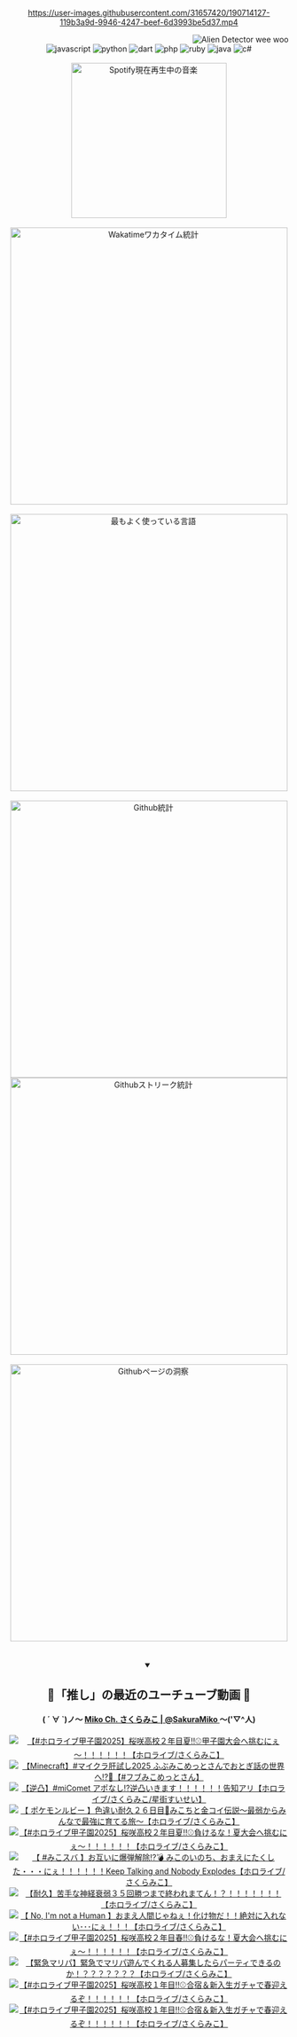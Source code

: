 <!-- START: HERO IMAGE GIF ////////// ////////// ////////// -->
<!-- <img src="@/../assets/img/gaming/ghost-of-tsushima.gif" width="100%"  alt="nellyXinwei's Hero Gif Image"/> -->
<!-- END: HERO IMAGE GIF ////////// ////////// ////////// -->

<div align="center" >  
  
<!-- START:ワンピース 第1015話「ルフィはRED ROCを使う」 -->
<https://user-images.githubusercontent.com/31657420/190714127-119b3a9d-9946-4247-beef-6d3993be5d37.mp4>
<!-- END:ワンピース 第1015話「ルフィはRED ROCを使う」 -->

<!-- START:VISITOR COUNTER -->
<div width="100%" align="right">
<img src="https://komarev.com/ghpvc/?username=nellyXinwei&label=🛸&color=grey&style=for-the-badge&labelcolor=ffffff" alt="Alien Detector wee woo"/>
</div>
<!-- END:VISITOR COUNTER -->

<!-- START: PROGRAMMING LANGUAGES -->
<!-- 色彩 Color Scheme:
#961E3A, #8A0D42, #5A0640, #4F265E, #2B355A, #3E759B, #CC4246,
#BB2649, #AD1052, #700750, #633075, #364270, #4E92C2, #FF5357
Sauce: https://www.webcreatorbox.com/inspiration/pantone-2023
-->

<img src="https://img.shields.io/badge/javascript%20-%23BB2649.svg?&style=for-the-badge&logo=javascript&logoColor=white&labelColor=961E3A" alt="javascript"/>
<img src="https://img.shields.io/badge/python%20-%23AD1052.svg?&style=for-the-badge&logo=python&logoColor=white&labelColor=8A0D42" alt="python" />
<img src="https://img.shields.io/badge/dart%20-%23700750.svg?&style=for-the-badge&logo=dart&logoColor=white&labelColor=5A0640" alt="dart"/>
<img src="https://img.shields.io/badge/php%20-%23633075.svg?&style=for-the-badge&logo=php&logoColor=white&labelColor=4F265E" alt="php"/>
<img src="https://img.shields.io/badge/ruby%20-%23364270.svg?&style=for-the-badge&logo=ruby&logoColor=white&labelColor=2B355A" alt="ruby"/>
<img src="https://img.shields.io/badge/java%20-%234E92C2.svg?&style=for-the-badge&logo=openjdk&logoColor=white&labelColor=3E759B" alt="java"/>
<img src="https://img.shields.io/badge/c%23-%23FF5357.svg?style=for-the-badge&logo=c-sharp&logoColor=white&labelColor=CC4246" alt="c#"/>  
<!-- END: PROGRAMMING LANGUAGES -->

<br>
<br>

<!-- START: MUSIC STATUS -->
  <!-- <a href="https://newojima-gsrs-20220114.vercel.app/api/now-playing?open">
    <img src="https://newojima-gsrs-20220114.vercel.app/api/now-playing" alt="Spotify現在再生中の音楽">
  </a> -->
  <img src="https://newojima-grss-20230114.vercel.app/api/spotify?border_color=transparent" alt="Spotify現在再生中の音楽" width="280px">
<!-- END: MUSIC STATUS -->

<br>
<br>

<!-- START: GITHUB STATUS -->
<!-- 色彩 Color Scheme:  #BB2649, #AD1052, #700750, #633075 -->
<img align="center" src="https://newojima-grs-20230109.vercel.app/api/wakatime?username=njtalba5127&layout=compact&langs_count=10&locale=ja&hide_title=false&title_color=fff&hide_border=true&text_color=fff&bg_color=BB2649,BB2649,633075,633075&hide=other,css,html,bash,xml,git%20config,makefile,properties,yaml,markdown,text,json,jsx" alt="Wakatimeワカタイム統計" width="500px"/>

<br>
<br>

<!-- 色彩 Color Scheme:  #633075, #364270, #4E92C2 -->
  <img align="center" src="https://newojima-grs-20230109.vercel.app/api/top-langs?username=njtalba5127&layout=compact&text_color=fff&icon_color=fff&hide_border=true&&locale=ja&hide_title=false&title_color=fff&include_all_commits=true&card_width=445&langs_count=11&hide=c%23,powershell,shaderlab,hlsl,makefile,jupyter%20notebook,python,html,css,shell,batchfile,less,liquid,hack,scss&bg_color=4F265E,633075,4E92C2" alt="最もよく使っている言語" width="500px"/>

<br>
<br>

<!-- 色彩 Color Scheme:  #4E92C2, #FF5357 -->
  <img align="center" src="https://newojima-grs-20230109.vercel.app/api?username=njtalba5127&rank_icon=github&show_icons=true&&locale=ja&title_color=fff&text_color=fff&icon_color=fff&hide_border=true&hide_title=false&count_private=true&include_all_commits=true&card_width=495&disable_animations=true&bg_color=4E92C2,4E92C2,FF5357" alt="Github統計" width="500px"/>

<br>

<img align="center" src="https://streak-stats.demolab.com?user=njtalba5127&theme=dark&hide_border=true&locale=ja&ring=BB2649&stroke=222222&background=151515&sideLabels=BB2649&currStreakLabel=ffffff&border=BB2649&fire=FF5357&currStreakNum=ffffff&sideNums=FF5357&dates=ffffff" alt="Githubストリーク統計" width="500px"/>

<br>
<br>

  <img align="center" width="500px" src="@/../assets/img/page-insights.svg" alt="Githubページの洞察"/>
  
</div>
<!-- END: GITHUB STATUS -->

<br>
<br>

<div align="center">
<details open>
  <summary>

  </summary>

  <h2 align="center">🌸「推し」の最近のユーチューブ動画 🌸</h2>
  <h4>
  ( ´ ∀ `)ノ～ 
  <a href="https://www.youtube.com/@SakuraMiko">Miko Ch. さくらみこ | @SakuraMiko
  </a>
   ～('▽^人)
  </h4>

  <!-- BEGIN YOUTUBE-CARDS -->
<a href="https://www.youtube.com/watch?v=AcuAKHL469M"><img src="https://ytcards.demolab.com/?id=AcuAKHL469M&title=%E3%80%90%23%E3%83%9B%E3%83%AD%E3%83%A9%E3%82%A4%E3%83%96%E7%94%B2%E5%AD%90%E5%9C%922025%E3%80%91%E6%A1%9C%E5%92%B2%E9%AB%98%E6%A0%A1%EF%BC%92%E5%B9%B4%E7%9B%AE%E5%A4%8F%E2%80%BC%E2%9A%BE%E7%94%B2%E5%AD%90%E5%9C%92%E5%A4%A7%E4%BC%9A%E3%81%B8%E6%8C%91%E3%82%80%E3%81%AB%E3%81%87%EF%BD%9E%EF%BC%81%EF%BC%81%EF%BC%81%EF%BC%81%EF%BC%81%EF%BC%81%E3%80%90%E3%83%9B%E3%83%AD%E3%83%A9%E3%82%A4%E3%83%96%2F%E3%81%95%E3%81%8F%E3%82%89%E3%81%BF%E3%81%93%E3%80%91&lang=ja&timestamp=1759135902&background_color=%230d1117&title_color=%23ffffff&stats_color=%23dedede&max_title_lines=1&width=187&border_radius=5&duration=0" alt="【#ホロライブ甲子園2025】桜咲高校２年目夏‼⚾甲子園大会へ挑むにぇ～！！！！！！【ホロライブ/さくらみこ】" title="【#ホロライブ甲子園2025】桜咲高校２年目夏‼⚾甲子園大会へ挑むにぇ～！！！！！！【ホロライブ/さくらみこ】"></a>
<a href="https://www.youtube.com/watch?v=juUyoCw_RSU"><img src="https://ytcards.demolab.com/?id=juUyoCw_RSU&title=%E3%80%90Minecraft%E3%80%91%23%E3%83%9E%E3%82%A4%E3%82%AF%E3%83%A9%E8%82%9D%E8%A9%A6%E3%81%972025+%E3%81%B5%E3%81%B6%E3%81%BF%E3%81%93%E3%82%81%E3%81%A3%E3%81%A8%E3%81%95%E3%82%93%E3%81%A7%E3%81%8A%E3%81%A8%E3%81%8E%E8%A9%B1%E3%81%AE%E4%B8%96%E7%95%8C%E3%81%B8%E2%81%89%F0%9F%91%BB%E3%80%90%23%E3%83%95%E3%83%96%E3%81%BF%E3%81%93%E3%82%81%E3%81%A3%E3%81%A8%E3%81%95%E3%82%93%E3%80%91&lang=ja&timestamp=1759074692&background_color=%230d1117&title_color=%23ffffff&stats_color=%23dedede&max_title_lines=1&width=187&border_radius=5&duration=9562" alt="【Minecraft】#マイクラ肝試し2025 ふぶみこめっとさんでおとぎ話の世界へ⁉👻【#フブみこめっとさん】" title="【Minecraft】#マイクラ肝試し2025 ふぶみこめっとさんでおとぎ話の世界へ⁉👻【#フブみこめっとさん】"></a>
<a href="https://www.youtube.com/watch?v=unn-ToRVk0k"><img src="https://ytcards.demolab.com/?id=unn-ToRVk0k&title=%E3%80%90%E9%80%86%E5%87%B8%E3%80%91%23miComet+%E3%82%A2%E3%83%9D%E3%81%AA%E3%81%97%E2%81%89%E9%80%86%E5%87%B8%E3%81%84%E3%81%8D%E3%81%BE%E3%81%99%EF%BC%81%EF%BC%81%EF%BC%81%EF%BC%81%EF%BC%81%EF%BC%81%E5%91%8A%E7%9F%A5%E3%82%A2%E3%83%AA%E3%80%90%E3%83%9B%E3%83%AD%E3%83%A9%E3%82%A4%E3%83%96%2F%E3%81%95%E3%81%8F%E3%82%89%E3%81%BF%E3%81%93%2F%E6%98%9F%E8%A1%97%E3%81%99%E3%81%84%E3%81%9B%E3%81%84%E3%80%91&lang=ja&timestamp=1758990580&background_color=%230d1117&title_color=%23ffffff&stats_color=%23dedede&max_title_lines=1&width=187&border_radius=5&duration=11791" alt="【逆凸】#miComet アポなし⁉逆凸いきます！！！！！！告知アリ【ホロライブ/さくらみこ/星街すいせい】" title="【逆凸】#miComet アポなし⁉逆凸いきます！！！！！！告知アリ【ホロライブ/さくらみこ/星街すいせい】"></a>
<a href="https://www.youtube.com/watch?v=RzWXQcheMKo"><img src="https://ytcards.demolab.com/?id=RzWXQcheMKo&title=%E3%80%90+%E3%83%9D%E3%82%B1%E3%83%A2%E3%83%B3%E3%83%AB%E3%83%93%E3%83%BC+%E3%80%91%E8%89%B2%E9%81%95%E3%81%84%E8%80%90%E4%B9%85%EF%BC%92%EF%BC%96%E6%97%A5%E7%9B%AE%F0%9F%8E%A3%E3%81%BF%E3%81%93%E3%81%A1%E3%81%A8%E9%87%91%E3%82%B3%E3%82%A4%E4%BC%9D%E8%AA%AC%EF%BD%9E%E6%9C%80%E5%BC%B1%E3%81%8B%E3%82%89%E3%81%BF%E3%82%93%E3%81%AA%E3%81%A7%E6%9C%80%E5%BC%B7%E3%81%AB%E8%82%B2%E3%81%A6%E3%82%8B%E6%97%85%EF%BD%9E%E3%80%90%E3%83%9B%E3%83%AD%E3%83%A9%E3%82%A4%E3%83%96%2F%E3%81%95%E3%81%8F%E3%82%89%E3%81%BF%E3%81%93%E3%80%91&lang=ja&timestamp=1758904363&background_color=%230d1117&title_color=%23ffffff&stats_color=%23dedede&max_title_lines=1&width=187&border_radius=5&duration=15214" alt="【 ポケモンルビー 】色違い耐久２６日目🎣みこちと金コイ伝説～最弱からみんなで最強に育てる旅～【ホロライブ/さくらみこ】" title="【 ポケモンルビー 】色違い耐久２６日目🎣みこちと金コイ伝説～最弱からみんなで最強に育てる旅～【ホロライブ/さくらみこ】"></a>
<a href="https://www.youtube.com/watch?v=DShOfmHKIq4"><img src="https://ytcards.demolab.com/?id=DShOfmHKIq4&title=%E3%80%90%23%E3%83%9B%E3%83%AD%E3%83%A9%E3%82%A4%E3%83%96%E7%94%B2%E5%AD%90%E5%9C%922025%E3%80%91%E6%A1%9C%E5%92%B2%E9%AB%98%E6%A0%A1%EF%BC%92%E5%B9%B4%E7%9B%AE%E5%A4%8F%E2%80%BC%E2%9A%BE%E8%B2%A0%E3%81%91%E3%82%8B%E3%81%AA%EF%BC%81%E5%A4%8F%E5%A4%A7%E4%BC%9A%E3%81%B8%E6%8C%91%E3%82%80%E3%81%AB%E3%81%87%EF%BD%9E%EF%BC%81%EF%BC%81%EF%BC%81%EF%BC%81%EF%BC%81%EF%BC%81%E3%80%90%E3%83%9B%E3%83%AD%E3%83%A9%E3%82%A4%E3%83%96%2F%E3%81%95%E3%81%8F%E3%82%89%E3%81%BF%E3%81%93%E3%80%91&lang=ja&timestamp=1758818547&background_color=%230d1117&title_color=%23ffffff&stats_color=%23dedede&max_title_lines=1&width=187&border_radius=5&duration=19185" alt="【#ホロライブ甲子園2025】桜咲高校２年目夏‼⚾負けるな！夏大会へ挑むにぇ～！！！！！！【ホロライブ/さくらみこ】" title="【#ホロライブ甲子園2025】桜咲高校２年目夏‼⚾負けるな！夏大会へ挑むにぇ～！！！！！！【ホロライブ/さくらみこ】"></a>
<a href="https://www.youtube.com/watch?v=vkBdd6cxqPs"><img src="https://ytcards.demolab.com/?id=vkBdd6cxqPs&title=%E3%80%90+%23%E3%81%BF%E3%81%93%E3%82%B9%E3%83%90+%E3%80%91%E3%81%8A%E4%BA%92%E3%81%84%E3%81%AB%E7%88%86%E5%BC%BE%E8%A7%A3%E9%99%A4%E2%81%89%F0%9F%92%A3+%E3%81%BF%E3%81%93%E3%81%AE%E3%81%84%E3%81%AE%E3%81%A1%E3%80%81%E3%81%8A%E3%81%BE%E3%81%88%E3%81%AB%E3%81%9F%E3%81%8F%E3%81%97%E3%81%9F%E3%83%BB%E3%83%BB%E3%83%BB%E3%81%AB%E3%81%87%EF%BC%81%EF%BC%81%EF%BC%81%EF%BC%81%EF%BC%81%EF%BC%81Keep+Talking+and+Nobody+Explodes%E3%80%90%E3%83%9B%E3%83%AD%E3%83%A9%E3%82%A4%E3%83%96%2F%E3%81%95%E3%81%8F%E3%82%89%E3%81%BF%E3%81%93%E3%80%91&lang=ja&timestamp=1758727987&background_color=%230d1117&title_color=%23ffffff&stats_color=%23dedede&max_title_lines=1&width=187&border_radius=5&duration=8662" alt="【 #みこスバ 】お互いに爆弾解除⁉💣 みこのいのち、おまえにたくした・・・にぇ！！！！！！Keep Talking and Nobody Explodes【ホロライブ/さくらみこ】" title="【 #みこスバ 】お互いに爆弾解除⁉💣 みこのいのち、おまえにたくした・・・にぇ！！！！！！Keep Talking and Nobody Explodes【ホロライブ/さくらみこ】"></a>
<a href="https://www.youtube.com/watch?v=AZFt3vXH89Q"><img src="https://ytcards.demolab.com/?id=AZFt3vXH89Q&title=%E3%80%90%E8%80%90%E4%B9%85%E3%80%91%E8%8B%A6%E6%89%8B%E3%81%AA%E7%A5%9E%E7%B5%8C%E8%A1%B0%E5%BC%B1%EF%BC%93%EF%BC%95%E5%9B%9E%E5%8B%9D%E3%81%A4%E3%81%BE%E3%81%A7%E7%B5%82%E3%82%8F%E3%82%8C%E3%81%BE%E3%81%A6%E3%82%93%EF%BC%81%EF%BC%9F%EF%BC%81%EF%BC%81%EF%BC%81%EF%BC%81%EF%BC%81%EF%BC%81%EF%BC%81%E3%80%90%E3%83%9B%E3%83%AD%E3%83%A9%E3%82%A4%E3%83%96%2F%E3%81%95%E3%81%8F%E3%82%89%E3%81%BF%E3%81%93%E3%80%91&lang=ja&timestamp=1758642651&background_color=%230d1117&title_color=%23ffffff&stats_color=%23dedede&max_title_lines=1&width=187&border_radius=5&duration=12905" alt="【耐久】苦手な神経衰弱３５回勝つまで終われまてん！？！！！！！！！【ホロライブ/さくらみこ】" title="【耐久】苦手な神経衰弱３５回勝つまで終われまてん！？！！！！！！！【ホロライブ/さくらみこ】"></a>
<a href="https://www.youtube.com/watch?v=uGNsmDmZziw"><img src="https://ytcards.demolab.com/?id=uGNsmDmZziw&title=%E3%80%90+No%2C+I%27m+not+a+Human+%E3%80%91%E3%81%8A%E3%81%BE%E3%81%88%E4%BA%BA%E9%96%93%E3%81%98%E3%82%83%E3%81%AD%E3%81%87%EF%BC%81%E5%8C%96%E3%81%91%E7%89%A9%E3%81%A0%EF%BC%81%EF%BC%81%E7%B5%B6%E5%AF%BE%E3%81%AB%E5%85%A5%E3%82%8C%E3%81%AA%E3%81%84%EF%BD%A5%EF%BD%A5%EF%BD%A5%E3%81%AB%E3%81%87%EF%BC%81%EF%BC%81%EF%BC%81%E3%80%90%E3%83%9B%E3%83%AD%E3%83%A9%E3%82%A4%E3%83%96%2F%E3%81%95%E3%81%8F%E3%82%89%E3%81%BF%E3%81%93%E3%80%91&lang=ja&timestamp=1758556552&background_color=%230d1117&title_color=%23ffffff&stats_color=%23dedede&max_title_lines=1&width=187&border_radius=5&duration=9738" alt="【 No, I'm not a Human 】おまえ人間じゃねぇ！化け物だ！！絶対に入れない･･･にぇ！！！【ホロライブ/さくらみこ】" title="【 No, I'm not a Human 】おまえ人間じゃねぇ！化け物だ！！絶対に入れない･･･にぇ！！！【ホロライブ/さくらみこ】"></a>
<a href="https://www.youtube.com/watch?v=Uf5IPItH1vQ"><img src="https://ytcards.demolab.com/?id=Uf5IPItH1vQ&title=%E3%80%90%23%E3%83%9B%E3%83%AD%E3%83%A9%E3%82%A4%E3%83%96%E7%94%B2%E5%AD%90%E5%9C%922025%E3%80%91%E6%A1%9C%E5%92%B2%E9%AB%98%E6%A0%A1%EF%BC%92%E5%B9%B4%E7%9B%AE%E6%98%A5%E2%80%BC%E2%9A%BE%E8%B2%A0%E3%81%91%E3%82%8B%E3%81%AA%EF%BC%81%E5%A4%8F%E5%A4%A7%E4%BC%9A%E3%81%B8%E6%8C%91%E3%82%80%E3%81%AB%E3%81%87%EF%BD%9E%EF%BC%81%EF%BC%81%EF%BC%81%EF%BC%81%EF%BC%81%EF%BC%81%E3%80%90%E3%83%9B%E3%83%AD%E3%83%A9%E3%82%A4%E3%83%96%2F%E3%81%95%E3%81%8F%E3%82%89%E3%81%BF%E3%81%93%E3%80%91&lang=ja&timestamp=1758471945&background_color=%230d1117&title_color=%23ffffff&stats_color=%23dedede&max_title_lines=1&width=187&border_radius=5&duration=14688" alt="【#ホロライブ甲子園2025】桜咲高校２年目春‼⚾負けるな！夏大会へ挑むにぇ～！！！！！！【ホロライブ/さくらみこ】" title="【#ホロライブ甲子園2025】桜咲高校２年目春‼⚾負けるな！夏大会へ挑むにぇ～！！！！！！【ホロライブ/さくらみこ】"></a>
<a href="https://www.youtube.com/watch?v=u3iZMt-On0Y"><img src="https://ytcards.demolab.com/?id=u3iZMt-On0Y&title=%E3%80%90%E7%B7%8A%E6%80%A5%E3%83%9E%E3%83%AA%E3%83%91%E3%80%91%E7%B7%8A%E6%80%A5%E3%81%A7%E3%83%9E%E3%83%AA%E3%83%91%E9%81%8A%E3%82%93%E3%81%A7%E3%81%8F%E3%82%8C%E3%82%8B%E4%BA%BA%E5%8B%9F%E9%9B%86%E3%81%97%E3%81%9F%E3%82%89%E3%83%91%E3%83%BC%E3%83%86%E3%82%A3%E3%81%A7%E3%81%8D%E3%82%8B%E3%81%AE%E3%81%8B%EF%BC%81%EF%BC%9F%EF%BC%9F%EF%BC%9F%EF%BC%9F%EF%BC%9F%EF%BC%9F%EF%BC%9F%E3%80%90%E3%83%9B%E3%83%AD%E3%83%A9%E3%82%A4%E3%83%96%2F%E3%81%95%E3%81%8F%E3%82%89%E3%81%BF%E3%81%93%E3%80%91&lang=ja&timestamp=1758381057&background_color=%230d1117&title_color=%23ffffff&stats_color=%23dedede&max_title_lines=1&width=187&border_radius=5&duration=10613" alt="【緊急マリパ】緊急でマリパ遊んでくれる人募集したらパーティできるのか！？？？？？？？【ホロライブ/さくらみこ】" title="【緊急マリパ】緊急でマリパ遊んでくれる人募集したらパーティできるのか！？？？？？？？【ホロライブ/さくらみこ】"></a>
<a href="https://www.youtube.com/watch?v=bJR9qd7PasE"><img src="https://ytcards.demolab.com/?id=bJR9qd7PasE&title=%E3%80%90%23%E3%83%9B%E3%83%AD%E3%83%A9%E3%82%A4%E3%83%96%E7%94%B2%E5%AD%90%E5%9C%922025%E3%80%91%E6%A1%9C%E5%92%B2%E9%AB%98%E6%A0%A1%EF%BC%91%E5%B9%B4%E7%9B%AE%E2%80%BC%E2%9A%BE%E5%90%88%E5%AE%BF%EF%BC%86%E6%96%B0%E5%85%A5%E7%94%9F%E3%82%AC%E3%83%81%E3%83%A3%E3%81%A7%E6%98%A5%E8%BF%8E%E3%81%88%E3%82%8B%E3%81%9E%EF%BC%81%EF%BC%81%EF%BC%81%EF%BC%81%EF%BC%81%EF%BC%81%E3%80%90%E3%83%9B%E3%83%AD%E3%83%A9%E3%82%A4%E3%83%96%2F%E3%81%95%E3%81%8F%E3%82%89%E3%81%BF%E3%81%93%E3%80%91&lang=ja&timestamp=1758296996&background_color=%230d1117&title_color=%23ffffff&stats_color=%23dedede&max_title_lines=1&width=187&border_radius=5&duration=14488" alt="【#ホロライブ甲子園2025】桜咲高校１年目‼⚾合宿＆新入生ガチャで春迎えるぞ！！！！！！【ホロライブ/さくらみこ】" title="【#ホロライブ甲子園2025】桜咲高校１年目‼⚾合宿＆新入生ガチャで春迎えるぞ！！！！！！【ホロライブ/さくらみこ】"></a>
<a href="https://www.youtube.com/watch?v=a8kNK7MYgyc"><img src="https://ytcards.demolab.com/?id=a8kNK7MYgyc&title=%E3%80%90%23%E3%83%9B%E3%83%AD%E3%83%A9%E3%82%A4%E3%83%96%E7%94%B2%E5%AD%90%E5%9C%922025%E3%80%91%E6%A1%9C%E5%92%B2%E9%AB%98%E6%A0%A1%EF%BC%91%E5%B9%B4%E7%9B%AE%E2%80%BC%E2%9A%BE%E5%90%88%E5%AE%BF%EF%BC%86%E6%96%B0%E5%85%A5%E7%94%9F%E3%82%AC%E3%83%81%E3%83%A3%E3%81%A7%E6%98%A5%E8%BF%8E%E3%81%88%E3%82%8B%E3%81%9E%EF%BC%81%EF%BC%81%EF%BC%81%EF%BC%81%EF%BC%81%EF%BC%81%E3%80%90%E3%83%9B%E3%83%AD%E3%83%A9%E3%82%A4%E3%83%96%2F%E3%81%95%E3%81%8F%E3%82%89%E3%81%BF%E3%81%93%E3%80%91&lang=ja&timestamp=1758281686&background_color=%230d1117&title_color=%23ffffff&stats_color=%23dedede&max_title_lines=1&width=187&border_radius=5&duration=1600" alt="【#ホロライブ甲子園2025】桜咲高校１年目‼⚾合宿＆新入生ガチャで春迎えるぞ！！！！！！【ホロライブ/さくらみこ】" title="【#ホロライブ甲子園2025】桜咲高校１年目‼⚾合宿＆新入生ガチャで春迎えるぞ！！！！！！【ホロライブ/さくらみこ】"></a>
<!-- END YOUTUBE-CARDS -->

</div>
  
</details>
